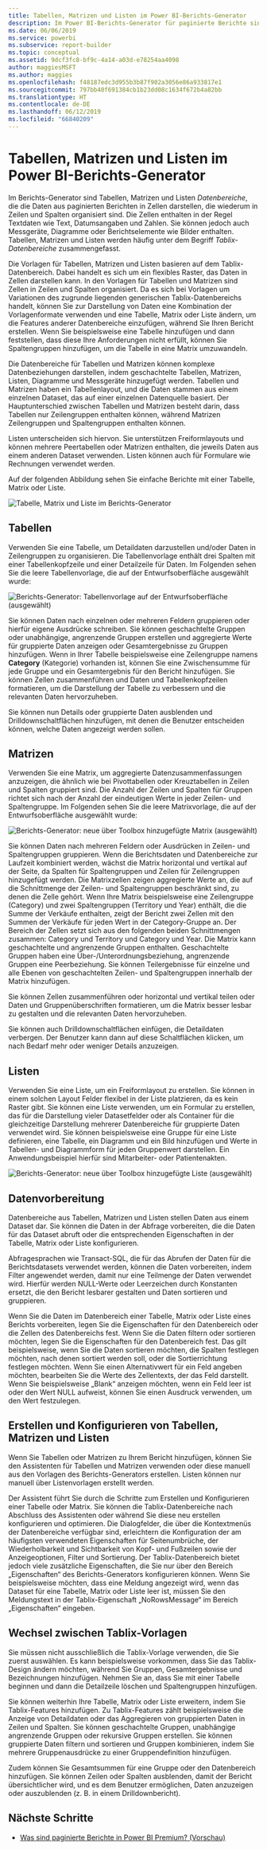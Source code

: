 ```yaml
---
title: Tabellen, Matrizen und Listen im Power BI-Berichts-Generator
description: Im Power BI-Berichts-Generator für paginierte Berichte sind Tabellen, Matrizen und Listen Datenbereiche, die die Daten aus paginierten Berichten in Zellen darstellen, die wiederum in Zeilen und Spalten organisiert sind.
ms.date: 06/06/2019
ms.service: powerbi
ms.subservice: report-builder
ms.topic: conceptual
ms.assetid: 9dcf3fc8-bf9c-4a14-a03d-e78254aa4098
author: maggiesMSFT
ms.author: maggies
ms.openlocfilehash: f48187edc3d955b3b87f902a3056e86a933817e1
ms.sourcegitcommit: 797bb40f691384cb1b23dd08c1634f672b4a82bb
ms.translationtype: HT
ms.contentlocale: de-DE
ms.lasthandoff: 06/12/2019
ms.locfileid: "66840209"
---
```

# <a name="tables-matrixes-and-lists-in-power-bi-report-builder"></a>Tabellen, Matrizen und Listen im Power BI-Berichts-Generator
 Im Berichts-Generator sind Tabellen, Matrizen und Listen *Datenbereiche*, die die Daten aus paginierten Berichten in Zellen darstellen, die wiederum in Zeilen und Spalten organisiert sind. Die Zellen enthalten in der Regel Textdaten wie Text, Datumsangaben und Zahlen. Sie können jedoch auch Messgeräte, Diagramme oder Berichtselemente wie Bilder enthalten. Tabellen, Matrizen und Listen werden häufig unter dem Begriff *Tablix-Datenbereiche* zusammengefasst.  
  
 Die Vorlagen für Tabellen, Matrizen und Listen basieren auf dem Tablix-Datenbereich. Dabei handelt es sich um ein flexibles Raster, das Daten in Zellen darstellen kann. In den Vorlagen für Tabellen und Matrizen sind Zellen in Zeilen und Spalten organisiert. Da es sich bei Vorlagen um Variationen des zugrunde liegenden generischen Tablix-Datenbereichs handelt, können Sie zur Darstellung von Daten eine Kombination der Vorlagenformate verwenden und eine Tabelle, Matrix oder Liste ändern, um die Features anderer Datenbereiche einzufügen, während Sie Ihren Bericht erstellen. Wenn Sie beispielsweise eine Tabelle hinzufügen und dann feststellen, dass diese Ihre Anforderungen nicht erfüllt, können Sie Spaltengruppen hinzufügen, um die Tabelle in eine Matrix umzuwandeln.  
  
 Die Datenbereiche für Tabellen und Matrizen können komplexe Datenbeziehungen darstellen, indem geschachtelte Tabellen, Matrizen, Listen, Diagramme und Messgeräte hinzugefügt werden. Tabellen und Matrizen haben ein Tabellenlayout, und die Daten stammen aus einem einzelnen Dataset, das auf einer einzelnen Datenquelle basiert. Der Hauptunterschied zwischen Tabellen und Matrizen besteht darin, dass Tabellen nur Zeilengruppen enthalten können, während Matrizen Zeilengruppen und Spaltengruppen enthalten können.  
  
 Listen unterscheiden sich hiervon. Sie unterstützen Freiformlayouts und können mehrere Peertabellen oder Matrizen enthalten, die jeweils Daten aus einem anderen Dataset verwenden. Listen können auch für Formulare wie Rechnungen verwendet werden.  
  
 Auf der folgenden Abbildung sehen Sie einfache Berichte mit einer Tabelle, Matrix oder Liste.  

![Tabelle, Matrix und Liste im Berichts-Generator](media/report-builder-tables-matrices-lists/report-builder-table-matrix-list.png)
  
##  <a name="Table"></a> Tabellen  
 Verwenden Sie eine Tabelle, um Detaildaten darzustellen und/oder Daten in Zeilengruppen zu organisieren. Die Tabellenvorlage enthält drei Spalten mit einer Tabellenkopfzeile und einer Detailzeile für Daten. Im Folgenden sehen Sie die leere Tabellenvorlage, die auf der Entwurfsoberfläche ausgewählt wurde:  

![Berichts-Generator: Tabellenvorlage auf der Entwurfsoberfläche (ausgewählt)](media/report-builder-tables-matrices-lists/report-builder-new-table.png)
  
 Sie können Daten nach einzelnen oder mehreren Feldern gruppieren oder hierfür eigene Ausdrücke schreiben. Sie können geschachtelte Gruppen oder unabhängige, angrenzende Gruppen erstellen und aggregierte Werte für gruppierte Daten anzeigen oder Gesamtergebnisse zu Gruppen hinzufügen. Wenn in Ihrer Tabelle beispielsweise eine Zeilengruppe namens **Category** (Kategorie) vorhanden ist, können Sie eine Zwischensumme für jede Gruppe und ein Gesamtergebnis für den Bericht hinzufügen. Sie können Zellen zusammenführen und Daten und Tabellenkopfzeilen formatieren, um die Darstellung der Tabelle zu verbessern und die relevanten Daten hervorzuheben.  
  
 Sie können nun Details oder gruppierte Daten ausblenden und Drilldownschaltflächen hinzufügen, mit denen die Benutzer entscheiden können, welche Daten angezeigt werden sollen.  
  
##  <a name="Matrix"></a> Matrizen  
 Verwenden Sie eine Matrix, um aggregierte Datenzusammenfassungen anzuzeigen, die ähnlich wie bei Pivottabellen oder Kreuztabellen in Zeilen und Spalten gruppiert sind. Die Anzahl der Zeilen und Spalten für Gruppen richtet sich nach der Anzahl der eindeutigen Werte in jeder Zeilen- und Spaltengruppe. Im Folgenden sehen Sie die leere Matrixvorlage, die auf der Entwurfsoberfläche ausgewählt wurde:  

![Berichts-Generator: neue über Toolbox hinzugefügte Matrix (ausgewählt)](media/report-builder-tables-matrices-lists/report-builder-new-matrix.png)
 
 Sie können Daten nach mehreren Feldern oder Ausdrücken in Zeilen- und Spaltengruppen gruppieren. Wenn die Berichtsdaten und Datenbereiche zur Laufzeit kombiniert werden, wächst die Matrix horizontal und vertikal auf der Seite, da Spalten für Spaltengruppen und Zeilen für Zeilengruppen hinzugefügt werden. Die Matrixzellen zeigen aggregierte Werte an, die auf die Schnittmenge der Zeilen- und Spaltengruppen beschränkt sind, zu denen die Zelle gehört. Wenn Ihre Matrix beispielsweise eine Zeilengruppe (Category) und zwei Spaltengruppen (Territory und Year) enthält, die die Summe der Verkäufe enthalten, zeigt der Bericht zwei Zellen mit den Summen der Verkäufe für jeden Wert in der Category-Gruppe an. Der Bereich der Zellen setzt sich aus den folgenden beiden Schnittmengen zusammen: Category und Territory und Category und Year. Die Matrix kann geschachtelte und angrenzende Gruppen enthalten. Geschachtelte Gruppen haben eine Über-/Unterordnungsbeziehung, angrenzende Gruppen eine Peerbeziehung. Sie können Teilergebnisse für einzelne und alle Ebenen von geschachtelten Zeilen- und Spaltengruppen innerhalb der Matrix hinzufügen.  
  
 Sie können Zellen zusammenführen oder horizontal und vertikal teilen oder Daten und Gruppenüberschriften formatieren, um die Matrix besser lesbar zu gestalten und die relevanten Daten hervorzuheben.  
  
 Sie können auch Drilldownschaltflächen einfügen, die Detaildaten verbergen. Der Benutzer kann dann auf diese Schaltflächen klicken, um nach Bedarf mehr oder weniger Details anzuzeigen.  
  
##  <a name="List"></a> Listen  
 Verwenden Sie eine Liste, um ein Freiformlayout zu erstellen. Sie können in einem solchen Layout Felder flexibel in der Liste platzieren, da es kein Raster gibt. Sie können eine Liste verwenden, um ein Formular zu erstellen, das für die Darstellung vieler Datasetfelder oder als Container für die gleichzeitige Darstellung mehrerer Datenbereiche für gruppierte Daten verwendet wird. Sie können beispielsweise eine Gruppe für eine Liste definieren, eine Tabelle, ein Diagramm und ein Bild hinzufügen und Werte in Tabellen- und Diagrammform für jeden Gruppenwert darstellen. Ein Anwendungsbeispiel hierfür sind Mitarbeiter- oder Patientenakten.  

![Berichts-Generator: neue über Toolbox hinzugefügte Liste (ausgewählt)](media/report-builder-tables-matrices-lists/report-builder-new-list.png)
  
##  <a name="PreparingData"></a> Datenvorbereitung  
 Datenbereiche aus Tabellen, Matrizen und Listen stellen Daten aus einem Dataset dar. Sie können die Daten in der Abfrage vorbereiten, die die Daten für das Dataset abruft oder die entsprechenden Eigenschaften in der Tabelle, Matrix oder Liste konfigurieren.  
  
 Abfragesprachen wie Transact-SQL, die für das Abrufen der Daten für die Berichtsdatasets verwendet werden, können die Daten vorbereiten, indem Filter angewendet werden, damit nur eine Teilmenge der Daten verwendet wird. Hierfür werden NULL-Werte oder Leerzeichen durch Konstanten ersetzt, die den Bericht lesbarer gestalten und Daten sortieren und gruppieren.  
  
 Wenn Sie die Daten im Datenbereich einer Tabelle, Matrix oder Liste eines Berichts vorbereiten, legen Sie die Eigenschaften für den Datenbereich oder die Zellen des Datenbereichs fest. Wenn Sie die Daten filtern oder sortieren möchten, legen Sie die Eigenschaften für den Datenbereich fest. Das gilt beispielsweise, wenn Sie die Daten sortieren möchten, die Spalten festlegen möchten, nach denen sortiert werden soll, oder die Sortierrichtung festlegen möchten. Wenn Sie einen Alternativwert für ein Feld angeben möchten, bearbeiten Sie die Werte des Zellentexts, der das Feld darstellt. Wenn Sie beispielsweise „Blank“ anzeigen möchten, wenn ein Feld leer ist oder den Wert NULL aufweist, können Sie einen Ausdruck verwenden, um den Wert festzulegen.  
  
##  <a name="BuildingConfiguringTableMatrixList"></a> Erstellen und Konfigurieren von Tabellen, Matrizen und Listen  
 Wenn Sie Tabellen oder Matrizen zu Ihrem Bericht hinzufügen, können Sie den Assistenten für Tabellen und Matrizen verwenden oder diese manuell aus den Vorlagen des Berichts-Generators erstellen. Listen können nur manuell über Listenvorlagen erstellt werden.  
  
 Der Assistent führt Sie durch die Schritte zum Erstellen und Konfigurieren einer Tabelle oder Matrix. Sie können die Tablix-Datenbereiche nach Abschluss des Assistenten oder während Sie diese neu erstellen konfigurieren und optimieren. Die Dialogfelder, die über die Kontextmenüs der Datenbereiche verfügbar sind, erleichtern die Konfiguration der am häufigsten verwendeten Eigenschaften für Seitenumbrüche, der Wiederholbarkeit und Sichtbarkeit von Kopf- und Fußzeilen sowie der Anzeigeoptionen, Filter und Sortierung. Der Tablix-Datenbereich bietet jedoch viele zusätzliche Eigenschaften, die Sie nur über den Bereich „Eigenschaften“ des Berichts-Generators konfigurieren können. Wenn Sie beispielsweise möchten, dass eine Meldung angezeigt wird, wenn das Dataset für eine Tabelle, Matrix oder Liste leer ist, müssen Sie den Meldungstext in der Tablix-Eigenschaft „NoRowsMessage“ im Bereich „Eigenschaften“ eingeben.  
  
##  <a name="ChangingBetweenTablixTemplates"></a> Wechsel zwischen Tablix-Vorlagen  
 Sie müssen nicht ausschließlich die Tablix-Vorlage verwenden, die Sie zuerst auswählen. Es kann beispielsweise vorkommen, dass Sie das Tablix-Design ändern möchten, während Sie Gruppen, Gesamtergebnisse und Bezeichnungen hinzufügen. Nehmen Sie an, dass Sie mit einer Tabelle beginnen und dann die Detailzeile löschen und Spaltengruppen hinzufügen.  
  
 Sie können weiterhin Ihre Tabelle, Matrix oder Liste erweitern, indem Sie Tablix-Features hinzufügen. Zu Tablix-Features zählt beispielsweise die Anzeige von Detaildaten oder das Aggregieren von gruppierten Daten in Zeilen und Spalten. Sie können geschachtelte Gruppen, unabhängige angrenzende Gruppen oder rekursive Gruppen erstellen. Sie können gruppierte Daten filtern und sortieren und Gruppen kombinieren, indem Sie mehrere Gruppenausdrücke zu einer Gruppendefinition hinzufügen.  
  
 Zudem können Sie Gesamtsummen für eine Gruppe oder den Datenbereich hinzufügen. Sie können Zeilen oder Spalten ausblenden, damit der Bericht übersichtlicher wird, und es dem Benutzer ermöglichen, Daten anzuzeigen oder auszublenden (z. B. in einem Drilldownbericht). 

## <a name="next-steps"></a>Nächste Schritte

- [Was sind paginierte Berichte in Power BI Premium? (Vorschau)](paginated-reports-report-builder-power-bi.md)
